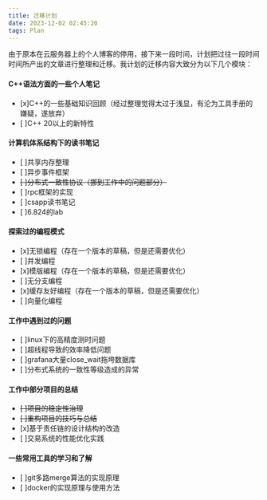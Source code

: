 ```yaml
---
title: 迁移计划
date: 2023-12-02 02:45:20
tags: Plan
---
```


由于原本在云服务器上的个人博客的停用，接下来一段时间，计划把过往一段时间时间所产出的文章进行整理和迁移。我计划的迁移内容大致分为以下几个模块：
#### C++语法方面的一些个人笔记

- [x]C++的一些基础知识回顾（经过整理觉得太过于浅显，有沦为工具手册的嫌疑，遂放弃）
- [ ]C++ 20以上的新特性
#### 计算机体系结构下的读书笔记

- [ ]共享内存整理
- [ ]异步事件框架
- ~~[ ]分布式一致性协议（挪到工作中的问题部分）~~
- [ ]rpc框架的实现
- [ ]csapp读书笔记
- [ ]6.824的lab
#### 探索过的编程模式

- [x]无锁编程（存在一个版本的草稿，但是还需要优化）
- [ ]并发编程
- [x]模版编程（存在一个版本的草稿，但是还需要优化）
- [ ]无分支编程
- [x]缓存友好编程（存在一个版本的草稿，但是还需要优化）
- [ ]向量化编程

#### 工作中遇到过的问题
- [ ]linux下的高精度测时问题
- [ ]超线程导致的效率降低问题
- [ ]grafana大量close_wait拖垮数据库
- [ ]分布式系统的一致性等级造成的异常
#### 工作中部分项目的总结
- ~~[ ]项目的稳定性治理~~
- ~~[ ]重构项目的技巧与总结~~
- [x]基于责任链的设计结构的改造
- [ ]交易系统的性能优化实践
#### 一些常用工具的学习和了解
- [ ]git多路merge算法的实现原理
- [ ]docker的实现原理与使用方法
